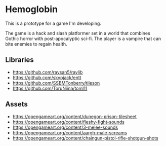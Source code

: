 Hemoglobin
===========

This is a prototype for a game I'm developing.

The game is a hack and slash platformer set in a world that combines Gothic horror with post-apocalyptic sci-fi. The player is a vampire that can bite enemies to regain health.

Libraries
-----------

* https://github.com/raysan5/raylib
* https://github.com/skypjack/entt
* https://github.com/SSBMTonberry/tileson
* https://github.com/ToruNiina/toml11

Assets
-----------

* https://opengameart.org/content/dunegon-prison-tilesheet
* https://opengameart.org/content/fleshy-fight-sounds
* https://opengameart.org/content/3-melee-sounds
* https://opengameart.org/content/aargh-male-screams
* https://opengameart.org/content/chaingun-pistol-rifle-shotgun-shots
